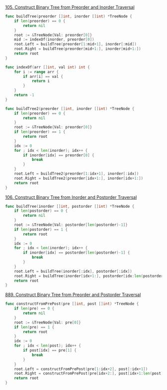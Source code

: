 [105. Construct Binary Tree from Preorder and Inorder Traversal](https://leetcode.com/problems/construct-binary-tree-from-preorder-and-inorder-traversal/)

```go
func buildTree(preorder []int, inorder []int) *TreeNode {
    if len(preorder) == 0 {
        return nil
    }
    root := &TreeNode{Val: preorder[0]}
    mid := indexOf(inorder, preorder[0])
    root.Left = buildTree(preorder[1:mid+1], inorder[:mid])
    root.Right = buildTree(preorder[mid+1:], inorder[mid+1:])
    return root
}

func indexOf(arr []int, val int) int {
    for i := range arr {
        if arr[i] == val {
            return i
        }
    }
    return -1
}

func buildTree2(preorder []int, inorder []int) *TreeNode {
    if len(preorder) == 0 {
        return nil
    }
    root := &TreeNode{Val: preorder[0]}
    if len(preorder) == 1 {
        return root
    }
    idx := 0
    for ; idx < len(inorder); idx++ {
        if inorder[idx] == preorder[0] {
            break
        }
    }
    root.Left = buildTree2(preorder[1:idx+1], inorder[:idx])
    root.Right = buildTree2(preorder[idx+1:], inorder[idx+1:])
    return root
}
```

[106. Construct Binary Tree from Inorder and Postorder Traversal](https://leetcode.com/problems/construct-binary-tree-from-inorder-and-postorder-traversal/)

```go
func buildTree(inorder []int, postorder []int) *TreeNode {
    if len(postorder) == 0 {
        return nil
    }
    root := &TreeNode{Val: postorder[len(postorder)-1]}
    if len(postorder) == 1 {
        return root
    }
    idx := 0
    for ; idx < len(inorder); idx++ {
        if inorder[idx] == postorder[len(postorder)-1] {
            break
        }
    }
    root.Left = buildTree(inorder[:idx], postorder[:idx])
    root.Right = buildTree(inorder[idx+1:], postorder[idx:len(postorder)-1])
    return root
}
```

[889. Construct Binary Tree from Preorder and Postorder Traversal](https://leetcode.com/problems/construct-binary-tree-from-preorder-and-postorder-traversal/)

```go
func constructFromPrePost(pre []int, post []int) *TreeNode {
    if len(pre) == 0 {
        return nil
    }
    root := &TreeNode{Val: pre[0]}
    if len(pre) == 1 {
        return root
    }
    idx := 0
    for ; idx < len(post); idx++ {
        if post[idx] == pre[1] {
            break
        }
    }
    root.Left = constructFromPrePost(pre[1:idx+2], post[:idx+1])
    root.Right = constructFromPrePost(pre[idx+2:], post[idx+1:len(post)-1])
    return root
}
```
